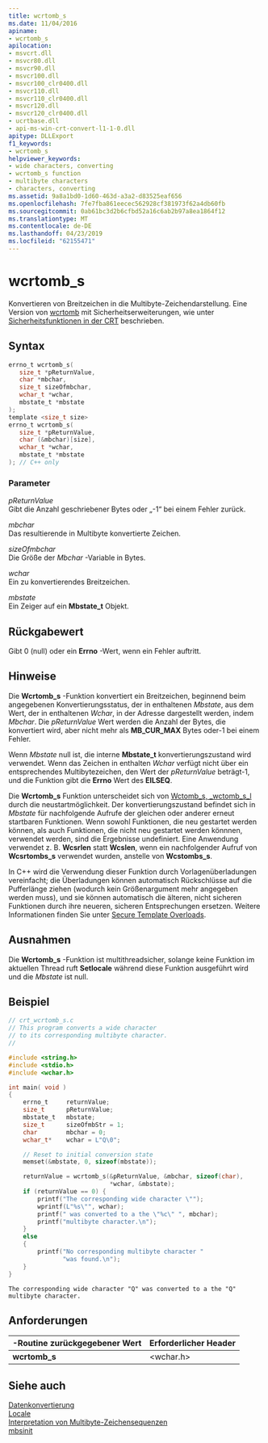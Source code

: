```yaml
---
title: wcrtomb_s
ms.date: 11/04/2016
apiname:
- wcrtomb_s
apilocation:
- msvcrt.dll
- msvcr80.dll
- msvcr90.dll
- msvcr100.dll
- msvcr100_clr0400.dll
- msvcr110.dll
- msvcr110_clr0400.dll
- msvcr120.dll
- msvcr120_clr0400.dll
- ucrtbase.dll
- api-ms-win-crt-convert-l1-1-0.dll
apitype: DLLExport
f1_keywords:
- wcrtomb_s
helpviewer_keywords:
- wide characters, converting
- wcrtomb_s function
- multibyte characters
- characters, converting
ms.assetid: 9a8a1bd0-1d60-463d-a3a2-d83525eaf656
ms.openlocfilehash: 7fe7fba861eecec562928cf381973f62a4db60fb
ms.sourcegitcommit: 0ab61bc3d2b6cfbd52a16c6ab2b97a8ea1864f12
ms.translationtype: MT
ms.contentlocale: de-DE
ms.lasthandoff: 04/23/2019
ms.locfileid: "62155471"
---
```

# <a name="wcrtombs"></a>wcrtomb_s

Konvertieren von Breitzeichen in die Multibyte-Zeichendarstellung. Eine Version von [wcrtomb](wcrtomb.md) mit Sicherheitserweiterungen, wie unter [Sicherheitsfunktionen in der CRT](../../c-runtime-library/security-features-in-the-crt.md) beschrieben.

## <a name="syntax"></a>Syntax

```C
errno_t wcrtomb_s(
   size_t *pReturnValue,
   char *mbchar,
   size_t sizeOfmbchar,
   wchar_t *wchar,
   mbstate_t *mbstate
);
template <size_t size>
errno_t wcrtomb_s(
   size_t *pReturnValue,
   char (&mbchar)[size],
   wchar_t *wchar,
   mbstate_t *mbstate
); // C++ only
```

### <a name="parameters"></a>Parameter

*pReturnValue*<br/>
Gibt die Anzahl geschriebener Bytes oder „-1“ bei einem Fehler zurück.

*mbchar*<br/>
Das resultierende in Multibyte konvertierte Zeichen.

*sizeOfmbchar*<br/>
Die Größe der *Mbchar* -Variable in Bytes.

*wchar*<br/>
Ein zu konvertierendes Breitzeichen.

*mbstate*<br/>
Ein Zeiger auf ein **Mbstate_t** Objekt.

## <a name="return-value"></a>Rückgabewert

Gibt 0 (null) oder ein **Errno** -Wert, wenn ein Fehler auftritt.

## <a name="remarks"></a>Hinweise

Die **Wcrtomb_s** -Funktion konvertiert ein Breitzeichen, beginnend beim angegebenen Konvertierungsstatus, der in enthaltenen *Mbstate*, aus dem Wert, der in enthaltenen *Wchar*, in der Adresse dargestellt werden, indem *Mbchar*. Die *pReturnValue* Wert werden die Anzahl der Bytes, die konvertiert wird, aber nicht mehr als **MB_CUR_MAX** Bytes oder-1 bei einem Fehler.

Wenn *Mbstate* null ist, die interne **Mbstate_t** konvertierungszustand wird verwendet. Wenn das Zeichen in enthalten *Wchar* verfügt nicht über ein entsprechendes Multibytezeichen, den Wert der *pReturnValue* beträgt-1, und die Funktion gibt die **Errno** Wert des **EILSEQ**.

Die **Wcrtomb_s** Funktion unterscheidet sich von [Wctomb_s, _wctomb_s_l](wctomb-s-wctomb-s-l.md) durch die neustartmöglichkeit. Der konvertierungszustand befindet sich in *Mbstate* für nachfolgende Aufrufe der gleichen oder anderer erneut startbaren Funktionen. Wenn sowohl Funktionen, die neu gestartet werden können, als auch Funktionen, die nicht neu gestartet werden könnnen, verwendet werden, sind die Ergebnisse undefiniert. Eine Anwendung verwendet z. B. **Wcsrlen** statt **Wcslen**, wenn ein nachfolgender Aufruf von **Wcsrtombs_s** verwendet wurden, anstelle von **Wcstombs_s**.

In C++ wird die Verwendung dieser Funktion durch Vorlagenüberladungen vereinfacht; die Überladungen können automatisch Rückschlüsse auf die Pufferlänge ziehen (wodurch kein Größenargument mehr angegeben werden muss), und sie können automatisch die älteren, nicht sicheren Funktionen durch ihre neueren, sicheren Entsprechungen ersetzen. Weitere Informationen finden Sie unter [Secure Template Overloads](../../c-runtime-library/secure-template-overloads.md).

## <a name="exceptions"></a>Ausnahmen

Die **Wcrtomb_s** -Funktion ist multithreadsicher, solange keine Funktion im aktuellen Thread ruft **Setlocale** während diese Funktion ausgeführt wird und die *Mbstate* ist null.

## <a name="example"></a>Beispiel

```C
// crt_wcrtomb_s.c
// This program converts a wide character
// to its corresponding multibyte character.
//

#include <string.h>
#include <stdio.h>
#include <wchar.h>

int main( void )
{
    errno_t     returnValue;
    size_t      pReturnValue;
    mbstate_t   mbstate;
    size_t      sizeOfmbStr = 1;
    char        mbchar = 0;
    wchar_t*    wchar = L"Q\0";

    // Reset to initial conversion state
    memset(&mbstate, 0, sizeof(mbstate));

    returnValue = wcrtomb_s(&pReturnValue, &mbchar, sizeof(char),
                            *wchar, &mbstate);
    if (returnValue == 0) {
        printf("The corresponding wide character \"");
        wprintf(L"%s\"", wchar);
        printf(" was converted to a the \"%c\" ", mbchar);
        printf("multibyte character.\n");
    }
    else
    {
        printf("No corresponding multibyte character "
               "was found.\n");
    }
}
```

```Output
The corresponding wide character "Q" was converted to a the "Q" multibyte character.
```

## <a name="requirements"></a>Anforderungen

|-Routine zurückgegebener Wert|Erforderlicher Header|
|-------------|---------------------|
|**wcrtomb_s**|\<wchar.h>|

## <a name="see-also"></a>Siehe auch

[Datenkonvertierung](../../c-runtime-library/data-conversion.md)<br/>
[Locale](../../c-runtime-library/locale.md)<br/>
[Interpretation von Multibyte-Zeichensequenzen](../../c-runtime-library/interpretation-of-multibyte-character-sequences.md)<br/>
[mbsinit](mbsinit.md)<br/>
